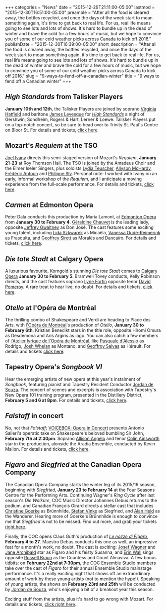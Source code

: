 +++
categories = "News"
date = "2015-12-29T21:11:00-05:00"
lastmod = "2015-12-30T16:51:00-05:00"
preamble = "After all the food is cleared away, the bottles recycled, and once the days of the week start to mean something again, it's time to get back to real life. For us, real life means going to see lots and lots of shows. It's hard to bundle up in the dead of winter and brave the cold for a few hours of music, but we hope to convince you of some of our cold weather picks across Canada to kick off 2016."
publishDate = "2015-12-30T16:39:00-05:00"
short_description = "After all the food is cleared away, the bottles recycled, and once the days of the week start to mean something again, it's time to get back to real life. For us, real life means going to see lots and lots of shows. It's hard to bundle up in the dead of winter and brave the cold for a few hours of music, but we hope to convince you of some of our cold weather picks across Canada to kick off 2016."
slug = "9-ways-to-fend-off-a-canadian-winter"
title = "9 ways to fend off a Canadian winter"
+++

## *High Standards* from Talisker Players

**January 10th and 12th**, the Talisker Players are joined by soprano [Virginia Hatfield](/scene/people/virginia-hatfield/) and baritone [James Levesque](/scene/people/james-levesque/) for [*High Standards*](http://www.taliskerplayers.ca/highstandards.html) a night of Gershwin, Sondheim, Rogers & Hart, Lerner & Loewe. Talisker Players put on a top-notch concert, so be sure to head over to Trinity St. Paul's Centre on Bloor St. For details and tickets, [click here](http://www.taliskerplayers.ca/highstandards.html).

## Mozart's *Requiem* at the TSO

[Joel Ivany](/scene/people/joel-ivany/) directs this semi-staged version of Mozart's *Requiem*, **January 21-23** at Roy Thomson Hall. The TSO is joined by the Amadeus Choir and the Elmer Iseler Singers, plus soloists [Lydia Teuscher](/scene/people/lydia-teuscher/), [Allyson McHardy](/scene/people/allyson-mchardy/), [Frédéric Antoun](/scene/people/frederic-antoun/) and [Philippe Sly](/scene/people/philippe-sly/). Personal note: I worked with Ivany on an early, informal workshop of the *Requiem*, and I anticipate a moving experience from the full-scale performance. For details and tickets, [click here](http://www.tso.ca/en-ca/concerts-and-tickets/2015-2016-Season/EventDetails/Mozart-Requiem.aspx).

## *Carmen* at Edmonton Opera

Peter Dala conducts this production by Maria Lamont, at [Edmonton Opera](/scene/companies/edmonton-opera/) from **January 30 to February 4**. [Géraldine Chauvet](/scene/people/geraldine-chauvet/) is the leading lady, opposite [Jeffrey Gwaltney](/scene/people/jeffrey-gwaltney/) as Don José. The cast features some exciting young talent, including [Lida Szkwarek](/scene/people/lida-szkwarek/) as Micaëla, [Vanessa Oude-Reimerink](/scene/people/vanessa-oude-reimerink/) as Frasquita, and [Geoffrey Sirett](/scene/people/geoffrey-sirett/) as Moralès and Dancaïro. For details and tickets, [click here](http://www.edmontonopera.com/season/2015-16/carmen).

## *Die tote Stadt* at Calgary Opera

A luxurious favourite, Korngold's stunning *Die tote Stadt* comes to [Calgary Opera](/scene/companies/calgary-opera/) **January 30 to February 5**. Bramwell Tovey conducts, Kelly Robinson directs, and the cast features soprano [Lyne Fortin](/scene/people/lyne-fortin/) opposite tenor [David Pomeroy](/scene/people/david-pomeroy/). A rare treat to hear live, no doubt. For details and tickets, [click here](http://www.calgaryopera.com/1516/dietotestadt#details).

## *Otello* at l'Opéra de Montréal

The thrilling combo of Shakespeare and Verdi are heading to Place des Arts, with [l'Opéra de Montréal](/scene/companies/lopera-de-montreal/)'s production of *Otello*, **January 30 to February 6th**. Kristian Benedikt stars in the title role, opposite Hiromi Omura as Desdemona and Aris Argiris as Iago. You can also catch a few members of [l'Atelier lyrique de l'Opéra de Montréal](/scene/companies/latelier-lyrique-de-lopéra-de-montréal/), like [Pasquale d'Alessio](/scene/people/pasquale-dalessio/) as Rodrigo, [Josh Whelan](/scene/people/josh-whelan/) as Montano, and [Geoffroy Salvas](/scene/people/geoffroy-salvas/) as Hérault. For details and tickets [click here](http://www.operademontreal.com/fr/programmation/saison-2015-2016/otello).

## Tapestry Opera's *Songbook VI*

Hear the emerging artists of new opera at this year's instalment of *Songbook*, featuring pianist and Tapestry Resident Conductor [Jordan de Souza](/scene/people/jordan-de-souza/). The concert of scenes and excerpts is association with Tapestry's New Opera 101 training program, presented in the Distillery District, **February 5 and 6 at 8pm**. For details and tickets, [click here](https://tapestryopera.com/songbook-vi/).

## *Falstaff* in concert

No, not that *Falstaff*; [VOICEBOX: Opera in Concert](/scene/companies/voicebox-opera-in-concert/) presents Antonio Salieri's operatic take on Shakespeare's beloved bumbling Sir John, **February 7th at 2:30pm**. Soprano [Allison Angelo](/scene/people/allison-angelo/) and tenor [Colin Ainsworth](/scene/people/colin-ainsworth/) star in the production, alonside the Aradia Ensemble, conducted by Kevin Mallon. For details and tickets, [click here](http://www.operainconcert.com/Falstaff.html).

## *Figaro* and *Siegfried* at the Canadian Opera Company 

The Canadian Opera Company starts the winter leg of its 2015/16 season, beginning with *Siegfried*, **January 23 to February 14** at the Four Seasons Centre for the Performing Arts. Continuing Wagner's *Ring Cycle* after last season's *Die Walküre*, COC Music Director Johannes Debus returns to the podium, and Canadian François Girard directs a stellar cast that includes [Christine Goerke](/scene/people/christine-goerke/) as Brünnhilde, [Stefan Vinke](/scene/people/stefan-vinke/) as Siegfried, and [Alan Held](/scene/people/alan-held/) as the Wanderer. Hearing more of Goerke's Brünnhilde is enough to convince me that *Siegfried* is not to be missed. Find out more, and grab your tickets [right here](http://www.coc.ca/PerformancesAndTickets/1516Season/Siegfried.aspx).

Finally, the COC opens Claus Guth's production of [*Le nozze di Figaro*](http://www.coc.ca/PerformancesAndTickets/1516Season/TheMarriageofFigaro.aspx), **February 4 to 27**. Maestro Debus conducts this one as well, an impressive feat for a month's work, no doubt. The cast is exciting: [Josef Wagner](/scene/people/josef-wagner/) and [Jane Archibald](/scene/people/jane-archibald/) star as Figaro and his feisty Susanna, and [Erin Wall](/scene/people/erin-wall/) sings opposite [Russell Braun](/scene/people/russell-braun/) as the Countess and Count Almaviva. A few bonus tidbits: on **February 22nd at 7:30pm**, the COC Ensemble Studio members take over the cast of *Figaro* for their annual Ensemble Studio mainstage performance. It's a really exciting night that shows off an extraordinary amount of work by these young artists (not to mention the hype!). Speaking of young artists, the shows on **February 23rd and 25th** will be conducted by [Jordan de Souza](/scene/people/jordan-de-souza/), who's enjoying a bit of a breakout year this season. 

Exciting stuff from the artists, plus it's hard to go wrong with Mozart. For details and tickets, [click right here](http://www.coc.ca/PerformancesAndTickets/1516Season/TheMarriageofFigaro.aspx).
